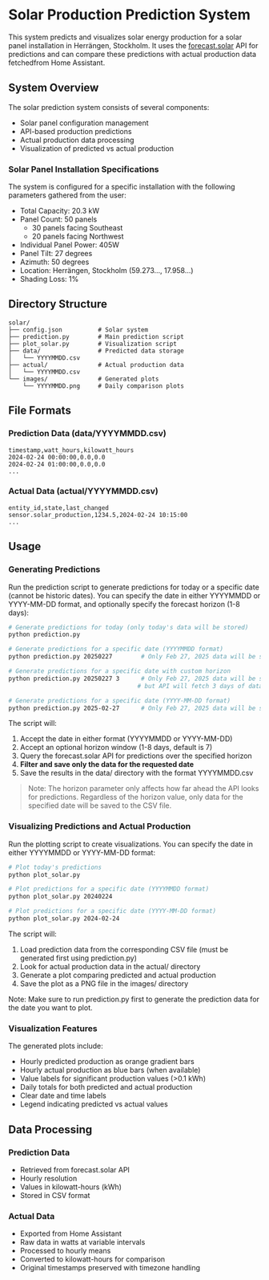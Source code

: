 # Solar Production Prediction System

This system predicts and visualizes solar energy production for a solar panel installation in Herrängen, Stockholm. It uses the [forecast.solar](https://forecast.solar/) API for predictions and can compare these predictions with actual production data fetchedfrom Home Assistant.

## System Overview

The solar prediction system consists of several components:
- Solar panel configuration management
- API-based production predictions
- Actual production data processing
- Visualization of predicted vs actual production

### Solar Panel Installation Specifications

The system is configured for a specific installation with the following parameters gathered from the user:
- Total Capacity: 20.3 kW
- Panel Count: 50 panels
  - 30 panels facing Southeast
  - 20 panels facing Northwest
- Individual Panel Power: 405W
- Panel Tilt: 27 degrees
- Azimuth: 50 degrees
- Location: Herrängen, Stockholm (59.273..., 17.958...)
- Shading Loss: 1%

## Directory Structure

```
solar/
├── config.json          # Solar system
├── prediction.py        # Main prediction script
├── plot_solar.py        # Visualization script
├── data/                # Predicted data storage
│   └── YYYYMMDD.csv     
├── actual/              # Actual production data
│   └── YYYYMMDD.csv     
└── images/              # Generated plots
    └── YYYYMMDD.png     # Daily comparison plots
```

## File Formats

### Prediction Data (data/YYYYMMDD.csv)
```csv
timestamp,watt_hours,kilowatt_hours
2024-02-24 00:00:00,0.0,0.0
2024-02-24 01:00:00,0.0,0.0
...
```

### Actual Data (actual/YYYYMMDD.csv)
```csv
entity_id,state,last_changed
sensor.solar_production,1234.5,2024-02-24 10:15:00
...
```

## Usage

### Generating Predictions

Run the prediction script to generate predictions for today or a specific date (cannot be historic dates). You can specify the date in either YYYYMMDD or YYYY-MM-DD format, and optionally specify the forecast horizon (1-8 days):

```bash
# Generate predictions for today (only today's data will be stored)
python prediction.py

# Generate predictions for a specific date (YYYYMMDD format)
python prediction.py 20250227        # Only Feb 27, 2025 data will be stored

# Generate predictions for a specific date with custom horizon
python prediction.py 20250227 3      # Only Feb 27, 2025 data will be stored,
                                    # but API will fetch 3 days of data

# Generate predictions for a specific date (YYYY-MM-DD format)
python prediction.py 2025-02-27      # Only Feb 27, 2025 data will be stored
```

The script will:
1. Accept the date in either format (YYYYMMDD or YYYY-MM-DD)
2. Accept an optional horizon window (1-8 days, default is 7)
3. Query the forecast.solar API for predictions over the specified horizon
4. **Filter and save only the data for the requested date**
5. Save the results in the data/ directory with the format YYYYMMDD.csv

> Note: The horizon parameter only affects how far ahead the API looks for predictions. Regardless of the horizon value, only data for the specified date will be saved to the CSV file.

### Visualizing Predictions and Actual Production

Run the plotting script to create visualizations. You can specify the date in either YYYYMMDD or YYYY-MM-DD format:

```bash
# Plot today's predictions
python plot_solar.py

# Plot predictions for a specific date (YYYYMMDD format)
python plot_solar.py 20240224

# Plot predictions for a specific date (YYYY-MM-DD format)
python plot_solar.py 2024-02-24
```

The script will:
1. Load prediction data from the corresponding CSV file (must be generated first using prediction.py)
2. Look for actual production data in the actual/ directory
3. Generate a plot comparing predicted and actual production
4. Save the plot as a PNG file in the images/ directory

Note: Make sure to run prediction.py first to generate the prediction data for the date you want to plot.

### Visualization Features

The generated plots include:
- Hourly predicted production as orange gradient bars
- Hourly actual production as blue bars (when available)
- Value labels for significant production values (>0.1 kWh)
- Daily totals for both predicted and actual production
- Clear date and time labels
- Legend indicating predicted vs actual values

## Data Processing

### Prediction Data
- Retrieved from forecast.solar API
- Hourly resolution
- Values in kilowatt-hours (kWh)
- Stored in CSV format

### Actual Data
- Exported from Home Assistant
- Raw data in watts at variable intervals
- Processed to hourly means
- Converted to kilowatt-hours for comparison
- Original timestamps preserved with timezone handling
